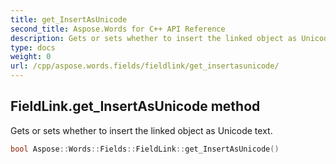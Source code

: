 ```yaml
---
title: get_InsertAsUnicode
second_title: Aspose.Words for C++ API Reference
description: Gets or sets whether to insert the linked object as Unicode text. 
type: docs
weight: 0
url: /cpp/aspose.words.fields/fieldlink/get_insertasunicode/
---
```

## FieldLink.get_InsertAsUnicode method


Gets or sets whether to insert the linked object as Unicode text.

```cpp
bool Aspose::Words::Fields::FieldLink::get_InsertAsUnicode()
```

